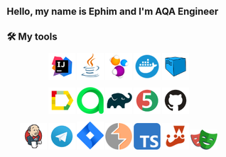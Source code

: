## Hello, my name is Ephim and I'm AQA Engineer  

## 🛠️ My tools  

<p align="center">
  <img width="60px" title="IntelliJ IDEA" src="logos/Intelij_IDEA.svg">
  <img width="60px" title="Java" src="logos/Java.svg">
  <img width="60px" title="Selenide" src="logos/Selenide.svg">
  <img width="60px" title="Docker" src="logos/Docker.svg">
  <img width="60px" title="Selenoid" src="logos/Selenoid.svg">
</p>

<p align="center">
  <img width="60px" title="Allure Report" src="logos/Allure_Report.svg">
  <img width="60px" title="Allure TestOps" src="logos/AllureTestOps.svg">
  <img width="60px" title="Gradle" src="logos/Gradle.svg">
  <img width="60px" title="JUnit5" src="logos/JUnit5.svg">
  <img width="60px" title="GitHub" src="logos/GitHub.svg">
</p>

<p align="center">
  <img width="60px" title="Jenkins" src="logos/Jenkins.svg">
  <img width="60px" title="Telegram" src="logos/Telegram.svg">
  <img width="60px" title="Jira" src="logos/Jira.svg">
  <img width="60px" title="Burp Suite" src="logos/burpsuite-security-software-svgrepo-com.svg">
  <img width="60px" title="TypeScript" src="logos/typescript-svgrepo-com.svg">
  <img width="60px" title="Jest" src="logos/jest-svgrepo-com.svg">
  <img width="60px" title="Playwright" src="logos/Playwright.svg">
</p>
